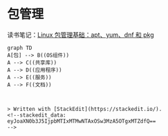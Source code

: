 # 包管理
读书笔记：[Linux 包管理基础：apt、yum、dnf 和 pkg](https://linux.cn/article-8782-1.html)
```mermaid
graph TD
A[包] --> B((OS组件))
A --> C((共享库))
A --> D((应用程序))
A --> E((服务))
A --> F((文档))



> Written with [StackEdit](https://stackedit.io/).
<!--stackedit_data:
eyJoaXN0b3J5IjpbMTIxMTMwNTAxOSw3MzA5OTgxMTZdfQ==
-->